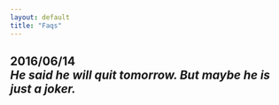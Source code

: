 ```yaml
---
layout: default
title: "Faqs"
---
```


**2016/06/14**         
***He said he will quit tomorrow. But maybe he is just a joker.***    
----
  

